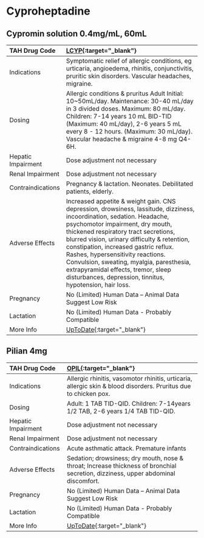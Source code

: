 # Cyproheptadine

## Cypromin solution 0.4mg/mL, 60mL

| TAH Drug Code      | [LCYP](https://www.tahsda.org.tw/drugs/hissearch.php?drug_code=LCYP){:target="_blank"}                                                                                                                                                                                                                                                                                                                                                                                       |
|:-------------------|:-----------------------------------------------------------------------------------------------------------------------------------------------------------------------------------------------------------------------------------------------------------------------------------------------------------------------------------------------------------------------------------------------------------------------------------------------------------------------------|
| Indications        | Symptomatic relief of allergic conditions, eg urticaria, angioedema, rhinitis, conjunctivitis, pruritic skin disorders. Vascular headaches, migraine.                                                                                                                                                                                                                                                                                                                        |
| Dosing             | Allergic conditions & pruritus Adult Initial: 10~50mL/day. Maintenance: 30-40 mL/day in 3 divided doses. Maximum: 80 mL/day. Children: 7-14 years 10 mL BID-TID (Maximum: 40 mL/day), 2-6 years 5 mL every 8 - 12 hours. (Maximum: 30 mL/day). Vascular headache & migraine 4-8 mg Q4-6H.                                                                                                                                                                                    |
| Hepatic Impairment | Dose adjustment not necessary                                                                                                                                                                                                                                                                                                                                                                                                                                                |
| Renal Impairment   | Dose adjustment not necessary                                                                                                                                                                                                                                                                                                                                                                                                                                                |
| Contraindications  | Pregnancy & lactation. Neonates. Debilitated patients, elderly.                                                                                                                                                                                                                                                                                                                                                                                                              |
| Adverse Effects    | Increased appetite & weight gain. CNS depression, drowsiness, lassitude, dizziness, incoordination, sedation. Headache, psychomotor impairment, dry mouth, thickened respiratory tract secretions, blurred vision, urinary difficulty & retention, constipation, increased gastric reflux. Rashes, hypersensitivity reactions. Convulsion, sweating, myalgia, paresthesia, extrapyramidal effects, tremor, sleep disturbances, depression, tinnitus, hypotension, hair loss. |
| Pregnancy          | No (Limited) Human Data – Animal Data Suggest Low Risk                                                                                                                                                                                                                                                                                                                                                                                                                       |
| Lactation          | No (Limited) Human Data - Probably Compatible                                                                                                                                                                                                                                                                                                                                                                                                                                |
| More Info          | [UpToDate](https://www.uptodate.com/contents/cyproheptadine-drug-information){:target="_blank"}                                                                                                                                                                                                                                                                                                                                                                              |

## Pilian 4mg

| TAH Drug Code      | [OPIL](https://www.tahsda.org.tw/drugs/hissearch.php?drug_code=OPIL){:target="_blank"}                                            |
|:-------------------|:----------------------------------------------------------------------------------------------------------------------------------|
| Indications        | Allergic rhinitis, vasomotor rhinitis, urticaria, allergic skin & blood disorders. Pruritus due to chicken pox.                   |
| Dosing             | Adult: 1 TAB TID-QID. Children: 7-14years 1/2 TAB, 2-6 years 1/4 TAB TID-QID.                                                     |
| Hepatic Impairment | Dose adjustment not necessary                                                                                                     |
| Renal Impairment   | Dose adjustment not necessary                                                                                                     |
| Contraindications  | Acute asthmatic attack. Premature infants                                                                                         |
| Adverse Effects    | Sedation; drowsiness; dry mouth, nose & throat; Increase thickness of bronchial secretion, dizziness, upper abdominal discomfort. |
| Pregnancy          | No (Limited) Human Data – Animal Data Suggest Low Risk                                                                            |
| Lactation          | No (Limited) Human Data - Probably Compatible                                                                                     |
| More Info          | [UpToDate](https://www.uptodate.com/contents/cyproheptadine-drug-information){:target="_blank"}                                   |

